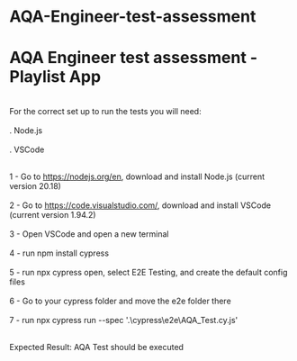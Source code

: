 # AQA-Engineer-test-assessment
# AQA Engineer test assessment - Playlist App
<br>For the correct set up to run the tests you will need:<br />
<br>. Node.js<br />
<br>. VSCode<br />

<br>1 - Go to https://nodejs.org/en, download and install Node.js (current version 20.18)<br />
<br>2 - Go to https://code.visualstudio.com/, download and install VSCode (current version 1.94.2)<br />
<br>3 - Open VSCode and open a new terminal<br />
<br>4 - run npm install cypress<br />
<br>5 - run npx cypress open, select E2E Testing, and create the default config files<br />
<br>6 - Go to your cypress folder and move the e2e folder there<br />
<br>7 - run npx cypress run --spec '.\cypress\e2e\AQA_Test.cy.js'<br />

<br>Expected Result: AQA Test should be executed<br />
